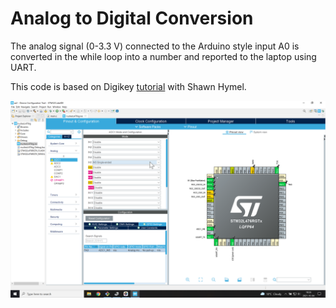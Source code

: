 # Analog to Digital Conversion
The analog signal (0-3.3 V) connected to the Arduino style input A0 is converted  in the while loop into a number and reported to the laptop using UART.

This code is based on Digikey [tutorial](https://www.digikey.se/sv/maker/projects/getting-started-with-stm32-working-with-adc-and-dma/f5009db3a3ed4370acaf545a3370c30c) with Shawn Hymel.

![Setup](adcSetup.png)